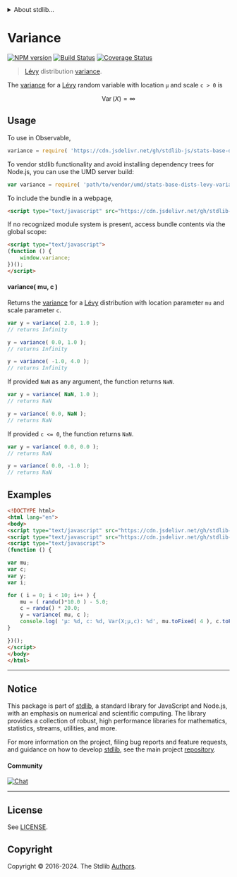 <!--

@license Apache-2.0

Copyright (c) 2018 The Stdlib Authors.

Licensed under the Apache License, Version 2.0 (the "License");
you may not use this file except in compliance with the License.
You may obtain a copy of the License at

   http://www.apache.org/licenses/LICENSE-2.0

Unless required by applicable law or agreed to in writing, software
distributed under the License is distributed on an "AS IS" BASIS,
WITHOUT WARRANTIES OR CONDITIONS OF ANY KIND, either express or implied.
See the License for the specific language governing permissions and
limitations under the License.

-->


<details>
  <summary>
    About stdlib...
  </summary>
  <p>We believe in a future in which the web is a preferred environment for numerical computation. To help realize this future, we've built stdlib. stdlib is a standard library, with an emphasis on numerical and scientific computation, written in JavaScript (and C) for execution in browsers and in Node.js.</p>
  <p>The library is fully decomposable, being architected in such a way that you can swap out and mix and match APIs and functionality to cater to your exact preferences and use cases.</p>
  <p>When you use stdlib, you can be absolutely certain that you are using the most thorough, rigorous, well-written, studied, documented, tested, measured, and high-quality code out there.</p>
  <p>To join us in bringing numerical computing to the web, get started by checking us out on <a href="https://github.com/stdlib-js/stdlib">GitHub</a>, and please consider <a href="https://opencollective.com/stdlib">financially supporting stdlib</a>. We greatly appreciate your continued support!</p>
</details>

# Variance

[![NPM version][npm-image]][npm-url] [![Build Status][test-image]][test-url] [![Coverage Status][coverage-image]][coverage-url] <!-- [![dependencies][dependencies-image]][dependencies-url] -->

> [Lévy][levy-distribution] distribution [variance][variance].

<!-- Section to include introductory text. Make sure to keep an empty line after the intro `section` element and another before the `/section` close. -->

<section class="intro">

The [variance][variance] for a [Lévy][levy-distribution] random variable with location `μ` and scale `c > 0` is

<!-- <equation class="equation" label="eq:levy_variance" align="center" raw="\operatorname{Var}\left( X \right) = \infty" alt="Variance for a Lévy distribution."> -->

```math
\mathop{\mathrm{Var}}\left( X \right) = \infty
```

<!-- <div class="equation" align="center" data-raw-text="\operatorname{Var}\left( X \right) = \infty" data-equation="eq:levy_variance">
    <img src="https://cdn.jsdelivr.net/gh/stdlib-js/stdlib@51534079fef45e990850102147e8945fb023d1d0/lib/node_modules/@stdlib/stats/base/dists/levy/variance/docs/img/equation_levy_variance.svg" alt="Variance for a Lévy distribution.">
    <br>
</div> -->

<!-- </equation> -->

</section>

<!-- /.intro -->

<!-- Package usage documentation. -->



<section class="usage">

## Usage

To use in Observable,

```javascript
variance = require( 'https://cdn.jsdelivr.net/gh/stdlib-js/stats-base-dists-levy-variance@umd/browser.js' )
```

To vendor stdlib functionality and avoid installing dependency trees for Node.js, you can use the UMD server build:

```javascript
var variance = require( 'path/to/vendor/umd/stats-base-dists-levy-variance/index.js' )
```

To include the bundle in a webpage,

```html
<script type="text/javascript" src="https://cdn.jsdelivr.net/gh/stdlib-js/stats-base-dists-levy-variance@umd/browser.js"></script>
```

If no recognized module system is present, access bundle contents via the global scope:

```html
<script type="text/javascript">
(function () {
    window.variance;
})();
</script>
```

#### variance( mu, c )

Returns the [variance][variance] for a [Lévy][levy-distribution] distribution with location parameter `mu` and scale parameter `c`.

```javascript
var y = variance( 2.0, 1.0 );
// returns Infinity

y = variance( 0.0, 1.0 );
// returns Infinity

y = variance( -1.0, 4.0 );
// returns Infinity
```

If provided `NaN` as any argument, the function returns `NaN`.

```javascript
var y = variance( NaN, 1.0 );
// returns NaN

y = variance( 0.0, NaN );
// returns NaN
```

If provided `c <= 0`, the function returns `NaN`.

```javascript
var y = variance( 0.0, 0.0 );
// returns NaN

y = variance( 0.0, -1.0 );
// returns NaN
```

</section>

<!-- /.usage -->

<!-- Package usage notes. Make sure to keep an empty line after the `section` element and another before the `/section` close. -->

<section class="notes">

</section>

<!-- /.notes -->

<!-- Package usage examples. -->

<section class="examples">

## Examples

<!-- eslint no-undef: "error" -->

```html
<!DOCTYPE html>
<html lang="en">
<body>
<script type="text/javascript" src="https://cdn.jsdelivr.net/gh/stdlib-js/random-base-randu@umd/browser.js"></script>
<script type="text/javascript" src="https://cdn.jsdelivr.net/gh/stdlib-js/stats-base-dists-levy-variance@umd/browser.js"></script>
<script type="text/javascript">
(function () {

var mu;
var c;
var y;
var i;

for ( i = 0; i < 10; i++ ) {
    mu = ( randu()*10.0 ) - 5.0;
    c = randu() * 20.0;
    y = variance( mu, c );
    console.log( 'µ: %d, c: %d, Var(X;µ,c): %d', mu.toFixed( 4 ), c.toFixed( 4 ), y.toFixed( 4 ) );
}

})();
</script>
</body>
</html>
```

</section>

<!-- /.examples -->

<!-- Section to include cited references. If references are included, add a horizontal rule *before* the section. Make sure to keep an empty line after the `section` element and another before the `/section` close. -->

<section class="references">

</section>

<!-- /.references -->

<!-- Section for related `stdlib` packages. Do not manually edit this section, as it is automatically populated. -->

<section class="related">

</section>

<!-- /.related -->

<!-- Section for all links. Make sure to keep an empty line after the `section` element and another before the `/section` close. -->


<section class="main-repo" >

* * *

## Notice

This package is part of [stdlib][stdlib], a standard library for JavaScript and Node.js, with an emphasis on numerical and scientific computing. The library provides a collection of robust, high performance libraries for mathematics, statistics, streams, utilities, and more.

For more information on the project, filing bug reports and feature requests, and guidance on how to develop [stdlib][stdlib], see the main project [repository][stdlib].

#### Community

[![Chat][chat-image]][chat-url]

---

## License

See [LICENSE][stdlib-license].


## Copyright

Copyright &copy; 2016-2024. The Stdlib [Authors][stdlib-authors].

</section>

<!-- /.stdlib -->

<!-- Section for all links. Make sure to keep an empty line after the `section` element and another before the `/section` close. -->

<section class="links">

[npm-image]: http://img.shields.io/npm/v/@stdlib/stats-base-dists-levy-variance.svg
[npm-url]: https://npmjs.org/package/@stdlib/stats-base-dists-levy-variance

[test-image]: https://github.com/stdlib-js/stats-base-dists-levy-variance/actions/workflows/test.yml/badge.svg?branch=v0.2.0
[test-url]: https://github.com/stdlib-js/stats-base-dists-levy-variance/actions/workflows/test.yml?query=branch:v0.2.0

[coverage-image]: https://img.shields.io/codecov/c/github/stdlib-js/stats-base-dists-levy-variance/main.svg
[coverage-url]: https://codecov.io/github/stdlib-js/stats-base-dists-levy-variance?branch=main

<!--

[dependencies-image]: https://img.shields.io/david/stdlib-js/stats-base-dists-levy-variance.svg
[dependencies-url]: https://david-dm.org/stdlib-js/stats-base-dists-levy-variance/main

-->

[chat-image]: https://img.shields.io/gitter/room/stdlib-js/stdlib.svg
[chat-url]: https://app.gitter.im/#/room/#stdlib-js_stdlib:gitter.im

[stdlib]: https://github.com/stdlib-js/stdlib

[stdlib-authors]: https://github.com/stdlib-js/stdlib/graphs/contributors

[umd]: https://github.com/umdjs/umd
[es-module]: https://developer.mozilla.org/en-US/docs/Web/JavaScript/Guide/Modules

[deno-url]: https://github.com/stdlib-js/stats-base-dists-levy-variance/tree/deno
[deno-readme]: https://github.com/stdlib-js/stats-base-dists-levy-variance/blob/deno/README.md
[umd-url]: https://github.com/stdlib-js/stats-base-dists-levy-variance/tree/umd
[umd-readme]: https://github.com/stdlib-js/stats-base-dists-levy-variance/blob/umd/README.md
[esm-url]: https://github.com/stdlib-js/stats-base-dists-levy-variance/tree/esm
[esm-readme]: https://github.com/stdlib-js/stats-base-dists-levy-variance/blob/esm/README.md
[branches-url]: https://github.com/stdlib-js/stats-base-dists-levy-variance/blob/main/branches.md

[stdlib-license]: https://raw.githubusercontent.com/stdlib-js/stats-base-dists-levy-variance/main/LICENSE

[levy-distribution]: https://en.wikipedia.org/wiki/L%C3%A9vy_distribution

[variance]: https://en.wikipedia.org/wiki/Variance

</section>

<!-- /.links -->
